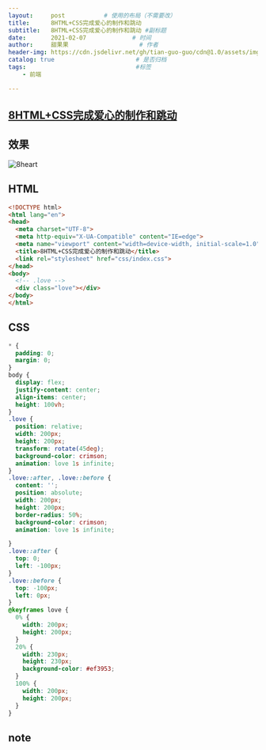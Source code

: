 ```yaml
---
layout:     post           # 使用的布局（不需要改）
title:      8HTML+CSS完成爱心的制作和跳动
subtitle:   8HTML+CSS完成爱心的制作和跳动 #副标题
date:       2021-02-07             # 时间
author:     甜果果                    # 作者
header-img: https://cdn.jsdelivr.net/gh/tian-guo-guo/cdn@1.0/assets/img/home-bg-art.jpg    #背景图片
catalog: true                       # 是否归档
tags:                               #标签
    - 前端

---
```


## [8HTML+CSS完成爱心的制作和跳动](https://www.bilibili.com/video/BV1uf4y1B7ot)

## 效果

![8heart](https://cdn.jsdelivr.net/gh/tian-guo-guo/cdn@master/assets/picgoimg/20210207135007.gif)





## HTML

```html
<!DOCTYPE html>
<html lang="en">
<head>
  <meta charset="UTF-8">
  <meta http-equiv="X-UA-Compatible" content="IE=edge">
  <meta name="viewport" content="width=device-width, initial-scale=1.0">
  <title>8HTML+CSS完成爱心的制作和跳动</title>
  <link rel="stylesheet" href="css/index.css">
</head>
<body>
  <!-- .love -->
  <div class="love"></div>
</body>
</html>
```

## CSS

```css
* {
  padding: 0;
  margin: 0;
}
body {
  display: flex;
  justify-content: center;
  align-items: center;
  height: 100vh;
}
.love {
  position: relative;
  width: 200px;
  height: 200px;
  transform: rotate(45deg);
  background-color: crimson;
  animation: love 1s infinite;
}
.love::after, .love::before {
  content: '';
  position: absolute;
  width: 200px;
  height: 200px;
  border-radius: 50%;
  background-color: crimson;
  animation: love 1s infinite;

}
.love::after {
  top: 0;
  left: -100px;
}
.love::before {
  top: -100px;
  left: 0px;
}
@keyframes love {
  0% {
    width: 200px;
    height: 200px;
  }
  20% {
    width: 230px;
    height: 230px;
    background-color: #ef3953;
  }
  100% {
    width: 200px;
    height: 200px;
  }
}
```

## note
